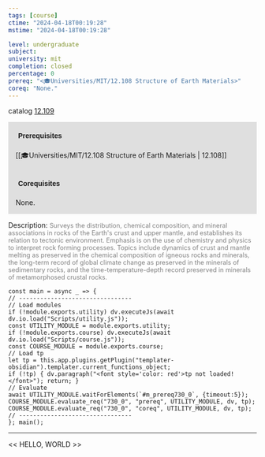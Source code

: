 ```yaml
---
tags: [course]
ctime: "2024-04-18T00:19:28"
mstime: "2024-04-18T00:19:28"

level: undergraduate
subject: 
university: mit
completion: closed
percentage: 0
prereq: "<🎓Universities/MIT/12.108 Structure of Earth Materials>"
coreq: "None."
---
```


catalog [12.109](http://student.mit.edu/catalog/m12a.html#12.109)

<span style="display: block; padding: 15px; background-color: rgb(100, 100, 100, 0.2);"><font id="m_prereq730_0" style="display: block; font-family: Arial, sans-serif; font-weight: bold; padding: 5px">Prerequisites</font><br><span id="prereq730_0">[[🎓Universities/MIT/12.108 Structure of Earth Materials | 12.108]]</span></span>
<span style="display: block; padding: 15px; background-color: rgb(100, 100, 100, 0.2);"><font id="m_coreq730_0" style="display: block; font-family: Arial, sans-serif; font-weight: bold; padding: 5px">Corequisites</font><br><span id="coreq730_0">None.</span></span>

<font style="">Description:</font>
<font style="color: grey; font-size: 0.8rem;">Surveys the distribution, chemical composition, and mineral associations in rocks of the Earth's crust and upper mantle, and establishes its relation to tectonic environment. Emphasis is on the use of chemistry and physics to interpret rock forming processes. Topics include dynamics of crust and mantle melting as preserved in the chemical composition of igneous rocks and minerals, the long-term record of global climate change as preserved in the minerals of sedimentary rocks, and the time-temperature-depth record preserved in minerals of metamorphosed crustal rocks.</font>

```dataviewjs
const main = async _ => {
// --------------------------------
// Load modules
if (!module.exports.utility) dv.executeJs(await dv.io.load("Scripts/utility.js"));
const UTILITY_MODULE = module.exports.utility;
if (!module.exports.course) dv.executeJs(await dv.io.load("Scripts/course.js"));
const COURSE_MODULE = module.exports.course;
// Load tp
let tp = this.app.plugins.getPlugin("templater-obsidian").templater.current_functions_object;
if (!tp) { dv.paragraph("<font style='color: red'>tp not loaded!</font>"); return; }
// Evaluate
await UTILITY_MODULE.waitForElements(`#m_prereq730_0`, {timeout:5});
COURSE_MODULE.evaluate_req("730_0", "prereq", UTILITY_MODULE, dv, tp);
COURSE_MODULE.evaluate_req("730_0", "coreq", UTILITY_MODULE, dv, tp);
// --------------------------------
}; main();
```

---

<< HELLO, WORLD >>
